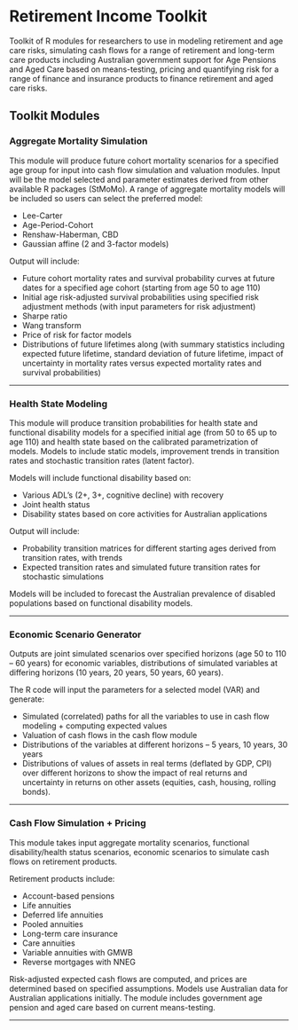 # Retirement Income Toolkit

Toolkit of R modules for researchers to use in modeling retirement and age care risks, simulating cash flows for a range of retirement and long-term care products including Australian government support for Age Pensions and Aged Care based on means-testing, pricing and quantifying risk for a range of finance and insurance products to finance retirement and aged care risks.

## Toolkit Modules

### Aggregate Mortality Simulation
This module will produce future cohort mortality scenarios for a specified age group for input into cash flow simulation and valuation modules. Input will be the model selected and parameter estimates derived from other available R packages (StMoMo). 
A range of aggregate mortality models will be included so users can select the preferred model:

- Lee-Carter
- Age-Period-Cohort
- Renshaw-Haberman, CBD
- Gaussian affine (2 and 3-factor models)

Output will include:

- Future cohort mortality rates and survival probability curves at future dates for a specified age cohort (starting from age 50 to age 110) 
- Initial age risk-adjusted survival probabilities using specified risk adjustment methods (with input parameters for risk adjustment) 
- Sharpe ratio
- Wang transform
- Price of risk for factor models
- Distributions of future lifetimes along (with summary statistics including expected future lifetime, standard deviation of future lifetime, impact of uncertainty in mortality rates versus expected mortality rates and survival probabilities)

---- 
### Health State Modeling 

This module will produce transition probabilities for health state and functional disability models for a specified initial age (from 50 to 65 up to age 110) and health state based on the calibrated parametrization of models. Models to include static models, improvement trends in transition rates and stochastic transition rates (latent factor). 

Models will include functional disability based on:

- Various ADL’s (2+, 3+, cognitive decline) with recovery
- Joint health status 
- Disability states based on core activities for Australian applications

Output will include:

- Probability transition matrices for different starting ages derived from transition rates, with trends
- Expected transition rates and simulated future transition rates for stochastic simulations

Models will be included to forecast the Australian prevalence of disabled populations based on functional disability models.

----
### Economic Scenario Generator
Outputs are joint simulated scenarios over specified horizons (age 50 to 110 – 60 years) for economic variables, distributions of simulated variables at differing horizons (10 years, 20 years, 50 years, 60 years). 

The R code will input the parameters for a selected model (VAR) and generate:
 
- Simulated (correlated) paths for all the variables to use in cash flow modeling + computing expected values
- Valuation of cash flows in the cash flow module
- Distributions of the variables at different horizons – 5 years, 10 years, 30 years
- Distributions of values of assets in real terms (deflated by GDP, CPI) over different horizons to show the impact of real returns and uncertainty in returns on other assets (equities, cash, housing, rolling bonds).

----
### Cash Flow Simulation + Pricing
This module takes input aggregate mortality scenarios, functional disability/health status scenarios, economic scenarios to simulate cash flows on retirement products.

Retirement products include:

- Account-based pensions
- Life annuities
- Deferred life annuities
- Pooled annuities
- Long-term care insurance
- Care annuities
- Variable annuities with GMWB
- Reverse mortgages with NNEG

Risk-adjusted expected cash flows are computed, and prices are determined based on specified assumptions. Models use Australian data for Australian applications initially. The module includes government age pension and aged care based on current means-testing.

----


